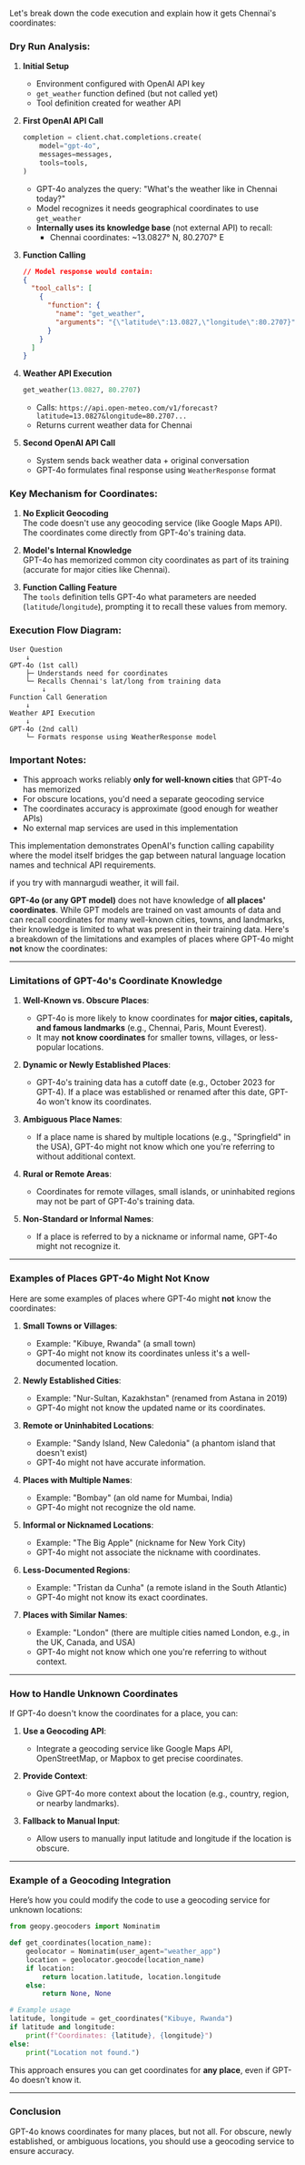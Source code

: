 Let's break down the code execution and explain how it gets Chennai's coordinates:

### Dry Run Analysis:

1. **Initial Setup**

   - Environment configured with OpenAI API key
   - `get_weather` function defined (but not called yet)
   - Tool definition created for weather API

2. **First OpenAI API Call**

   ```python
   completion = client.chat.completions.create(
       model="gpt-4o",
       messages=messages,
       tools=tools,
   )
   ```

   - GPT-4o analyzes the query: "What's the weather like in Chennai today?"
   - Model recognizes it needs geographical coordinates to use `get_weather`
   - **Internally uses its knowledge base** (not external API) to recall:
     - Chennai coordinates: ~13.0827° N, 80.2707° E

3. **Function Calling**

   ```json
   // Model response would contain:
   {
     "tool_calls": [
       {
         "function": {
           "name": "get_weather",
           "arguments": "{\"latitude\":13.0827,\"longitude\":80.2707}"
         }
       }
     ]
   }
   ```

4. **Weather API Execution**

   ```python
   get_weather(13.0827, 80.2707)
   ```

   - Calls: `https://api.open-meteo.com/v1/forecast?latitude=13.0827&longitude=80.2707...`
   - Returns current weather data for Chennai

5. **Second OpenAI API Call**
   - System sends back weather data + original conversation
   - GPT-4o formulates final response using `WeatherResponse` format

### Key Mechanism for Coordinates:

1. **No Explicit Geocoding**  
   The code doesn't use any geocoding service (like Google Maps API). The coordinates come directly from GPT-4o's training data.

2. **Model's Internal Knowledge**  
   GPT-4o has memorized common city coordinates as part of its training (accurate for major cities like Chennai).

3. **Function Calling Feature**  
   The `tools` definition tells GPT-4o what parameters are needed (`latitude`/`longitude`), prompting it to recall these values from memory.

### Execution Flow Diagram:

```
User Question
    ↓
GPT-4o (1st call)
    ├─ Understands need for coordinates
    └─ Recalls Chennai's lat/long from training data
        ↓
Function Call Generation
    ↓
Weather API Execution
    ↓
GPT-4o (2nd call)
    └─ Formats response using WeatherResponse model
```

### Important Notes:

- This approach works reliably **only for well-known cities** that GPT-4o has memorized
- For obscure locations, you'd need a separate geocoding service
- The coordinates accuracy is approximate (good enough for weather APIs)
- No external map services are used in this implementation

This implementation demonstrates OpenAI's function calling capability where the model itself bridges the gap between natural language location names and technical API requirements.

if you try with mannargudi weather, it will fail.

**GPT-4o (or any GPT model)** does not have knowledge of **all places' coordinates**. While GPT models are trained on vast amounts of data and can recall coordinates for many well-known cities, towns, and landmarks, their knowledge is limited to what was present in their training data. Here's a breakdown of the limitations and examples of places where GPT-4o might **not** know the coordinates:

---

### **Limitations of GPT-4o's Coordinate Knowledge**

1. **Well-Known vs. Obscure Places**:

   - GPT-4o is more likely to know coordinates for **major cities, capitals, and famous landmarks** (e.g., Chennai, Paris, Mount Everest).
   - It may **not know coordinates** for smaller towns, villages, or less-popular locations.

2. **Dynamic or Newly Established Places**:

   - GPT-4o's training data has a cutoff date (e.g., October 2023 for GPT-4). If a place was established or renamed after this date, GPT-4o won't know its coordinates.

3. **Ambiguous Place Names**:

   - If a place name is shared by multiple locations (e.g., "Springfield" in the USA), GPT-4o might not know which one you're referring to without additional context.

4. **Rural or Remote Areas**:

   - Coordinates for remote villages, small islands, or uninhabited regions may not be part of GPT-4o's training data.

5. **Non-Standard or Informal Names**:
   - If a place is referred to by a nickname or informal name, GPT-4o might not recognize it.

---

### **Examples of Places GPT-4o Might Not Know**

Here are some examples of places where GPT-4o might **not** know the coordinates:

1. **Small Towns or Villages**:

   - Example: "Kibuye, Rwanda" (a small town)
   - GPT-4o might not know its coordinates unless it's a well-documented location.

2. **Newly Established Cities**:

   - Example: "Nur-Sultan, Kazakhstan" (renamed from Astana in 2019)
   - GPT-4o might not know the updated name or its coordinates.

3. **Remote or Uninhabited Locations**:

   - Example: "Sandy Island, New Caledonia" (a phantom island that doesn't exist)
   - GPT-4o might not have accurate information.

4. **Places with Multiple Names**:

   - Example: "Bombay" (an old name for Mumbai, India)
   - GPT-4o might not recognize the old name.

5. **Informal or Nicknamed Locations**:

   - Example: "The Big Apple" (nickname for New York City)
   - GPT-4o might not associate the nickname with coordinates.

6. **Less-Documented Regions**:

   - Example: "Tristan da Cunha" (a remote island in the South Atlantic)
   - GPT-4o might not know its exact coordinates.

7. **Places with Similar Names**:
   - Example: "London" (there are multiple cities named London, e.g., in the UK, Canada, and USA)
   - GPT-4o might not know which one you're referring to without context.

---

### **How to Handle Unknown Coordinates**

If GPT-4o doesn't know the coordinates for a place, you can:

1. **Use a Geocoding API**:

   - Integrate a geocoding service like Google Maps API, OpenStreetMap, or Mapbox to get precise coordinates.

2. **Provide Context**:

   - Give GPT-4o more context about the location (e.g., country, region, or nearby landmarks).

3. **Fallback to Manual Input**:
   - Allow users to manually input latitude and longitude if the location is obscure.

---

### **Example of a Geocoding Integration**

Here’s how you could modify the code to use a geocoding service for unknown locations:

```python
from geopy.geocoders import Nominatim

def get_coordinates(location_name):
    geolocator = Nominatim(user_agent="weather_app")
    location = geolocator.geocode(location_name)
    if location:
        return location.latitude, location.longitude
    else:
        return None, None

# Example usage
latitude, longitude = get_coordinates("Kibuye, Rwanda")
if latitude and longitude:
    print(f"Coordinates: {latitude}, {longitude}")
else:
    print("Location not found.")
```

This approach ensures you can get coordinates for **any place**, even if GPT-4o doesn't know it.

---

### **Conclusion**

GPT-4o knows coordinates for many places, but not all. For obscure, newly established, or ambiguous locations, you should use a geocoding service to ensure accuracy.
